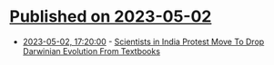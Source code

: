 # [Published on 2023-05-02](index.md)

* [2023-05-02, 17:20:00](https://science.slashdot.org/story/23/05/02/1159205/scientists-in-india-protest-move-to-drop-darwinian-evolution-from-textbooks?utm_source=rss1.0mainlinkanon&utm_medium=feed) - [Scientists in India Protest Move To Drop Darwinian Evolution From Textbooks](https://science.slashdot.org/story/23/05/02/1159205/scientists-in-india-protest-move-to-drop-darwinian-evolution-from-textbooks?utm_source=rss1.0mainlinkanon&utm_medium=feed)
